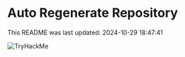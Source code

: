 # Auto Regenerate Repository

This README was last updated: 2024-10-29 18:47:41

 ![TryHackMe](https://tryhackme.com/badge/533634)